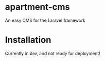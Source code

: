# apartment-cms
An easy CMS for the Laravel framework

# Installation
Currently in dev, and not ready for deployment!
